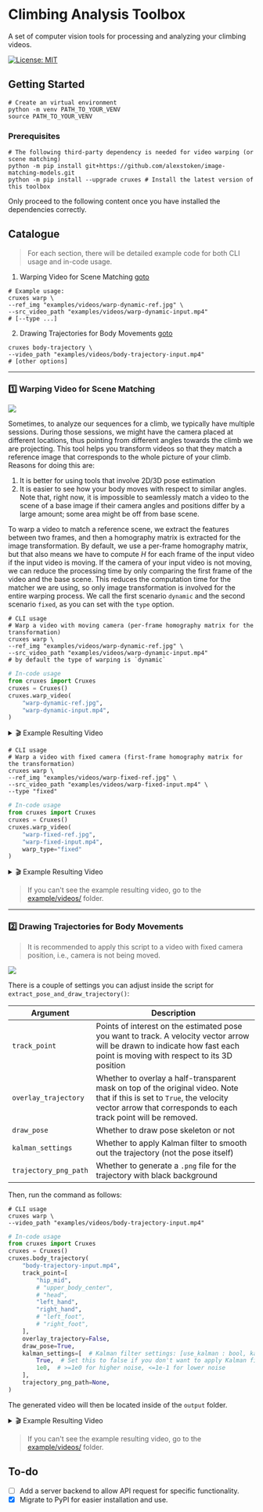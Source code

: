 # Climbing Analysis Toolbox 

A set of computer vision tools for processing and analyzing your climbing videos.

[![License: MIT](https://img.shields.io/badge/License-MIT-yellow.svg)](https://opensource.org/licenses/MIT)

## Getting Started

```shell
# Create an virtual environment
python -m venv PATH_TO_YOUR_VENV
source PATH_TO_YOUR_VENV
```

### Prerequisites

```shell
# The following third-party dependency is needed for video warping (or scene matching)
python -m pip install git+https://github.com/alexstoken/image-matching-models.git
python -m pip install --upgrade cruxes # Install the latest version of this toolbox
```

Only proceed to the following content once you have installed the dependencies correctly.

## Catalogue

> For each section, there will be detailed example code for both CLI usage and in-code usage.

1. Warping Video for Scene Matching [goto](#1️⃣-warping-video-for-scene-matching)

```shell
# Example usage:
cruxes warp \
--ref_img "examples/videos/warp-dynamic-ref.jpg" \
--src_video_path "examples/videos/warp-dynamic-input.mp4"
# [--type ...]
```

2. Drawing Trajectories for Body Movements [goto](#2️⃣-drawing-trajectories-for-body-movements)

```shell
cruxes body-trajectory \
--video_path "examples/videos/body-trajectory-input.mp4"
# [other options]
```

---

### 1️⃣ Warping Video for Scene Matching

![](./examples/screenshots/warp-dynamic.png)

Sometimes, to analyze our sequences for a climb, we typically have multiple sessions. During those sessions, we might have the camera placed at different locations, thus pointing from different angles towards the climb we are projecting. This tool helps you transform videos so that they match a reference image that corresponds to the whole picture of your climb. Reasons for doing this are: 

1. It is better for using tools that involve 2D/3D pose estimation
2. It is easier to see how your body moves with respect to similar angles. Note that, right now, it is impossible to seamlessly match a video to the scene of a base image if their camera angles and positions differ by a large amount; some area might be off from base scene.

To warp a video to match a reference scene, we extract the features between two frames, and then a homography matrix is extracted for the image transformation. By default, we use a per-frame homography matrix, but that also means we have to compute $H$ for each frame of the input video if the input video is moving. If the camera of your input video is not moving, we can reduce the processing time by only comparing the first frame of the video and the base scene. This reduces the computation time for the matcher we are using, so only image transformation is involved for the entire warping process. We call the first scenario `dynamic` and the second scenario `fixed`, as you can set with the `type` option.


```shell
# CLI usage
# Warp a video with moving camera (per-frame homography matrix for the transformation)
cruxes warp \
--ref_img "examples/videos/warp-dynamic-ref.jpg" \
--src_video_path "examples/videos/warp-dynamic-input.mp4"
# by default the type of warping is `dynamic`
```

```python
# In-code usage
from cruxes import Cruxes
cruxes = Cruxes()
cruxes.warp_video(
    "warp-dynamic-ref.jpg", 
    "warp-dynamic-input.mp4", 
)
```

<details>
    <summary> 🎬 Example Resulting Video </summary>
    <video width="480" controls>
        <source src="examples/videos/warp-dynamic-result.mp4" type="video/mp4">
        Your browser does not support the video tag.
    </video>
</details>

```shell
# CLI usage
# Warp a video with fixed camera (first-frame homography matrix for the transformation)
cruxes warp \
--ref_img "examples/videos/warp-fixed-ref.jpg" \
--src_video_path "examples/videos/warp-fixed-input.mp4" \
--type "fixed"
```

```python
# In-code usage
from cruxes import Cruxes
cruxes = Cruxes()
cruxes.warp_video(
    "warp-fixed-ref.jpg", 
    "warp-fixed-input.mp4", 
    warp_type="fixed"
)
```

<details>
    <summary> 🎬 Example Resulting Video </summary>
    <video width="480" controls>
        <source src="examples/videos/warp-fixed-result.mp4" type="video/mp4">
        Your browser does not support the video tag.
    </video>
</details>

> If you can't see the example resulting video, go to the [example/videos/](./examples/videos/) folder.

---

### 2️⃣ Drawing Trajectories for Body Movements

> It is recommended to apply this script to a video with fixed camera position, i.e., camera is not being moved.

![](./examples/screenshots/body-trajectories.png)

There is a couple of settings you can adjust inside the script for `extract_pose_and_draw_trajectory()`:

| Argument | Description | 
| - | - |
| `track_point`  | Points of interest on the estimated pose you want to track. A velocity vector arrow will be drawn to indicate how fast each point is moving with respect to its 3D position |
| `overlay_trajectory`  | Whether to overlay a half-transparent mask on top of the original video. Note that if this is set to `True`, the velocity vector arrow that corresponds to each track point will be removed. |
| `draw_pose`  | Whether to draw pose skeleton or not |
| `kalman_settings`  | Whether to apply Kalman filter to smooth out the trajectory (not the pose itself) |
| `trajectory_png_path`  | Whether to generate a `.png` file for the trajectory with black background |

Then, run the command as follows:

```shell
# CLI usage
cruxes warp \
--video_path "examples/videos/body-trajectory-input.mp4"
```

```python
# In-code usage
from cruxes import Cruxes
cruxes = Cruxes()
cruxes.body_trajectory(
    "body-trajectory-input.mp4",
    track_point=[
        "hip_mid",
        # "upper_body_center",
        # "head",
        "left_hand",
        "right_hand",
        # "left_foot",
        # "right_foot",
    ],
    overlay_trajectory=False,
    draw_pose=True,
    kalman_settings=[  # Kalman filter settings: [use_kalman : bool, kalman_gain : float]
        True,  # Set this to false if you don't want to apply Kalman filter
        1e0,  # >=1e0 for higher noise, <=1e-1 for lower noise
    ],
    trajectory_png_path=None,
)
```

The generated video will then be located inside of the `output` folder.

<details>
    <summary> 🎬 Example Resulting Video </summary>
    <video width="480" controls>
        <source src="examples/videos/body-trajectory-result.mp4" type="video/mp4">
        Your browser does not support the video tag.
    </video>
   
</details>

> If you can't see the example resulting video, go to the [example/videos/](./examples/videos/) folder.

## To-do

- [ ] Add a server backend to allow API request for specific functionality.
- [x] Migrate to PyPI for easier installation and use.